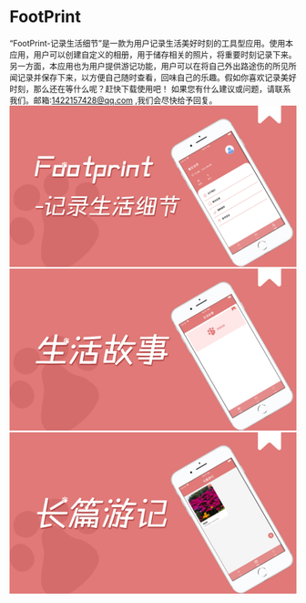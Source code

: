 # FootPrint
“FootPrint-记录生活细节”是一款为用户记录生活美好时刻的工具型应用。使用本应用，用户可以创建自定义的相册，用于储存相关的照片，将重要时刻记录下来。另一方面，本应用也为用户提供游记功能，用户可以在将自己外出路途伤的所见所闻记录并保存下来，以方便自己随时查看，回味自己的乐趣。假如你喜欢记录美好时刻，那么还在等什么呢？赶快下载使用吧！
如果您有什么建议或问题，请联系我们。邮箱:1422157428@qq.com ,我们会尽快给予回复。
![Image text](https://github.com/qinfendezhou/FootPrint/blob/main/%E4%B8%8A%E6%9E%B6/1.png)
![Image text](https://github.com/qinfendezhou/FootPrint/blob/main/%E4%B8%8A%E6%9E%B6/2.png)
![Image text](https://github.com/qinfendezhou/FootPrint/blob/main/%E4%B8%8A%E6%9E%B6/3.png)
